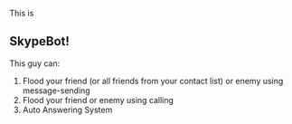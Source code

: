 This is <h2>SkypeBot!</h2>
This guy can:
  1. Flood your friend (or all friends from your contact list) or enemy using message-sending
  2. Flood your friend or enemy using calling
  3. Auto Answering System
